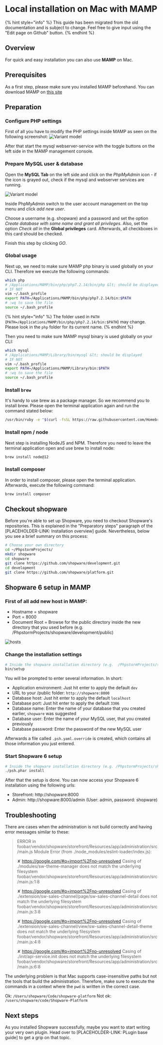 # Local installation on Mac with MAMP

{% hint style="info" %}
This guide has been migrated from the old documentation and is subject to change. Feel free to give input using the "Edit page on Github" button.
{% endhint %}

## Overview

For quick and easy installation you can also use **MAMP** on Mac. 

## Prerequisites

As a first step, please make sure you installed MAMP beforehand. You can download MAMP on [this site](https://www.mamp.info/en/downloads/)

## Preparation

### Configure PHP settings

First of all you have to modify the PHP settings inside MAMP as seen on the following screenshot:
![Variant model](../../.gitbook/assets/10-mac-os-x-php.png)

After that start the mysql webserver-service with the toggle buttons on the left side in the MAMP 
management console.

### Prepare MySQL user &amp; database

Open the **MySQL Tab** on the left side and click on the *PhpMyAdmin* icon - if the icon is grayed out, 
check if the mysql and webserver services are running.

![Variant model](../../.gitbook/assets/10-mac-os-x-mysql.png)

Inside PhpMyAdmin switch to the user account management on the top menu and click *add new user*.

Choose a username (e.g. shopware) and a password and set the option 
*Create database with same name and grant all privileges*. Also, set the option *Check all* in the 
**Global privileges** card. Afterwards, all checkboxes in this card should be checked.

Finish this step by clicking *GO*.

### Global usage

Next up, we need to make sure MAMP php binary is used globally on your CLI. Therefore we execute the following
commands:

````bash
which php
# /Applications/MAMP/bin/php/php7.2.14/bin/php &lt; should be displayed
# IF NOT
vim ~/.bash_profile
export PATH=/Applications/MAMP/bin/php/php7.2.14/bin:$PATH
# :wq to save the file
source ~/.bash_profile

````

{% hint style="info" %}
The folder used in `PATH` (`PATH=/Applications/MAMP/bin/php/php7.2.14/bin:$PATH`) may change. Please look in the `php` 
folder for its current name.
{% endhint %}

Then you need to make sure MAMP mysql binary is used globally on your CLI:

```bash
which mysql
# /Applications/MAMP/Library/bin/mysql &lt; should be displayed
# IF NOT
vim ~/.bash_profile
export PATH=/Applications/MAMP/Library/bin:$PATH
# :wq to save the file
source ~/.bash_profile
```

### Install `brew`

It's handy to use brew as a package manager. So we recommend you to install brew. Please open the terminal application
again and run the command stated below:

```bash
/usr/bin/ruby -e "$(curl -fsSL https://raw.githubusercontent.com/Homebrew/install/master/install)"
```

### Install npm / node

Next step is installing NodeJS and NPM. Therefore you need to leave the terminal application open and use brew to 
install node:

```bash
brew install node@12
```

### Install composer

In order to install composer, please open the terminal application. Afterwards, execute the following command:

```bash
brew install composer
```

## Checkout shopware

Before you're able to set up Shopware, you need to checkout Shopware's repositories.
This is explained in the "Preparatory steps" paragraph of the \[PLACEHOLDER-LINK: Installation overview\] guide.
Nevertheless, below you see a brief summary on this process:

```bash
# Choose your own directory
cd ~/PhpstormProjects/
mkdir shopware
cd shopware
git clone https://github.com/shopware/development.git
cd development
git clone https://github.com/shopware/platform.git
```

## Shopware 6 setup in MAMP

### **First of all add new host in MAMP:**​​​​</p>

* Hostname = shopware
* Port = 8000
* Document Root = Browse for the public directory inside the new directory that you used before (e.g. /PhpstormProjects/shopware/development/public)

![hosts](../../assets/10-mac-os-x-net.png)

### **Change the installation settings**

```bash
# Inside the shopware installation directory (e.g.  /PhpstormProjects/shopware/development)
bin/setup
```

You will be prompted to enter several information.
In short:
- Application environment: Just hit enter to apply the default `dev`
- URL to your /public folder: `http://shopware:8000`
- Database host: Just hit enter to apply the default `localhost`
- Database port: Just hit enter to apply the default `3306`
- Database name: Enter the name of your database that you created earlier, `shopware` was suggested
- Database user: Enter the name of your MySQL user, that you created previously
- Database password: Enter the password of the new MySQL user

Afterwards a file called `.psh.yaml.override` is created, which contains all those information you just entered.

### Start Shopware 6 setup

```bash
# Inside the shopware installation directory (e.g. /PhpstormProjects/shopware/development) 
./psh.phar install
```

After that the setup is done. You can now access your Shopware 6 installation using the following urls:

* Storefront: http://shopware:8000
* Admin: http://shopware:8000/admin (User: admin, password: shopware)

## Troubleshooting

There are cases when the administration is not build correctly and having error messages similar to these:

> ERROR in foobar/vendor/shopware/storefront/Resources/app/administration/src/main.js
> Module Error (from ./node_modules/eslint-loader/index.js):
>
>   ✘  https://google.com/#q=import%2Fno-unresolved  Casing of ./modules/sw-theme-manager does not match the underlying filesystem                                       
>   foobar/vendor/shopware/storefront/Resources/app/administration/src/main.js:1:8
>
>   ✘  https://google.com/#q=import%2Fno-unresolved  Casing of ./extension/sw-sales-channel/page/sw-sales-channel-detail does not match the underlying filesystem        
>   foobar/vendor/shopware/storefront/Resources/app/administration/src/main.js:3:8
>
>   ✘  https://google.com/#q=import%2Fno-unresolved  Casing of ./extension/sw-sales-channel/view/sw-sales-channel-detail-theme does not match the underlying filesystem  
>   foobar/vendor/shopware/storefront/Resources/app/administration/src/main.js:4:8
>
>   ✘  https://google.com/#q=import%2Fno-unresolved  Casing of ./init/api-service.init does not match the underlying filesystem                                          
>   foobar/vendor/shopware/storefront/Resources/app/administration/src/main.js:6:8

The underlying problem is that Mac supports case-insensitive paths but not the tools that build the administration. 
Therefore, make sure to execute the commands in a context where the `pwd` is written in the correct case.

Ok: `/Users/shopware/Code/shopware-platform`
Not ok: `/users/shopware/code/Shopware-Platform`

## Next steps

As you installed Shopware successfully, maybe you want to start writing your very own plugin. Head over to 
[PLACEHOLDER-LINK: PLugin base guide] to get a grip on that topic.

